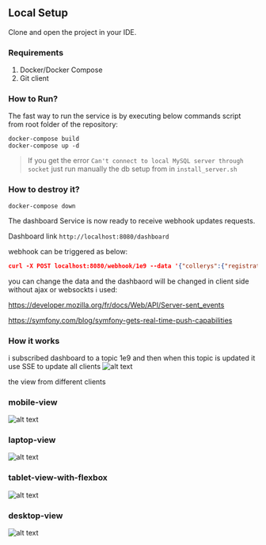 ## Local Setup

Clone and open the project in your IDE.
### Requirements
1. Docker/Docker Compose
2. Git client

### How to Run?

The fast way to run the service is by executing below commands script from root folder of the repository:
```
docker-compose build
docker-compose up -d
```
> If you get the error `Can't connect to local MySQL server through socket` just run manually the db setup from in `install_server.sh` 

### How to destroy it?
```
docker-compose down
```

The dashboard Service is now ready to receive webhook updates requests.

Dashboard link `http://localhost:8080/dashboard`

webhook can be triggered as below:

```json
curl -X POST localhost:8080/webhook/1e9 --data '{"collerys":{"registrationsToday":"121","visitorsToday":"30432","visitors":[{"age":29,"name":"muster man","surname":"muster von muenster"},{"age":45,"name":"muster kind","surname":"muster von dortmund"}]},"duftz":{"registrationsToday":"435","visitorsToday":"234","visitors":[{"age":29,"name":"muster man","surname":"muster von muenster"},{"age":45,"name":"muster kind","surname":"muster von dortmund"}]},"belegbote":{"registrationsToday":"054","visitorsToday":"2433","visitors":[{"age":29,"name":"muster man","surname":"muster von muenster"},{"age":45,"name":"muster kind","surname":"muster von dortmund"}]},"greetix":{"registrationsToday":"77","visitorsToday":"987970","visitors":[{"age":29,"name":"muster man","surname":"muster von muenster"},{"age":45,"name":"muster kind","surname":"muster von dortmund"}]}}'
```

you can change the data and the dashbaord will be changed in client side without ajax or websockts
i used:

https://developer.mozilla.org/fr/docs/Web/API/Server-sent_events

https://symfony.com/blog/symfony-gets-real-time-push-capabilities

### How it works

i subscribed dashboard to a topic 1e9 and then when this topic is updated it use SSE to update all 
clients
![alt text](https://farm8.staticflickr.com/7851/32364925597_4fb026dd9b_o.png)

the  view from different clients

### mobile-view

![alt text](https://i.ibb.co/9HpYc3J/mobile-view.png)

### laptop-view

![alt text](https://i.ibb.co/ykXHN9W/laptop-view.png)

### tablet-view-with-flexbox

![alt text](https://i.ibb.co/rHT9kHX/tablet-view-with-flexbox.png)

### desktop-view

![alt text](https://i.ibb.co/DD7mfKY/desktop-view.png)
